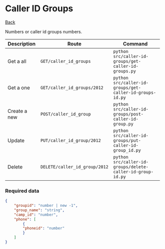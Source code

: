 # Caller ID Groups
[Back](../README.MD)

Numbers or caller id groups numbers.

| Description | Route | Command
|-------------|-------|---------|
|Get a all |`GET/caller_id_groups`|`python src/caller-id-groups/get-caller-id-groups.py`|
|Get a one |`GET/caller_id_groups/2012`|`python src/caller-id-groups/get-caller-id-groups-id.py`| 
|Create a new |`POST/caller_id_group`|`python src/caller-id-groups/post-caller-id-group.py`|  
|Update|`PUT/caller_id_group/2012`|`python src/caller-id-groups/put-caller-id-group_id.py`|
|Delete | `DELETE/caller_id_group/2012` | `python src/caller-id-groups/delete-caller-id-group-id.py` |

### Required data
```json
{
    "groupid": "number | new -1",
    "group_name": "string",
    "camp_id": "number",
    "phone": [
        {
        "phoneid": "number"
        }
    ]
}
```
